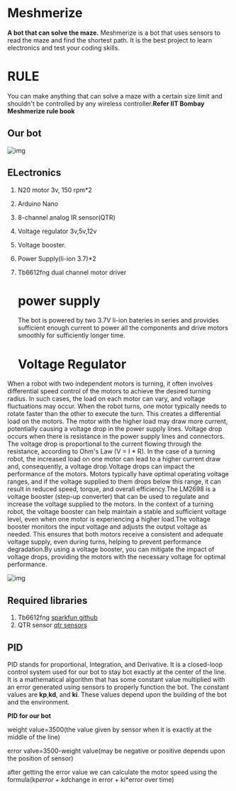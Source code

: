 # Meshmerize
**A bot that can solve the maze.**
Meshmerize is a bot that uses sensors to read the maze and find the shortest path. It is the best project to learn electronics and test your coding skills.


# RULE

You can make anything that can solve a maze with a certain size limit and shouldn't be controlled by any wireless controller.**Refer IIT Bombay Meshmerize rule book**

## Our bot

![img](https://github.com/sito-g/Meshmerize/blob/main/images/DSC00249.JPG)

## ELectronics

1. N20 motor 3v, 150 rpm*2
2. Arduino Nano
3. 8-channel analog IR sensor(QTR)
4. Voltage regulator 3v,5v,12v
5. Voltage booster.
6. Power Supply(li-ion 3.7)*2
7. Tb6612fng dual channel motor driver

   
   # power supply
   The bot is powered by two 3.7V li-ion bateries in series and provides sufficient enough current to power all the components and drive motors smoothly for sufficiently longer time. 

   # Voltage Regulator
  When a robot with two independent motors is turning, it often involves differential speed control of the motors to achieve the desired turning radius. In such cases, the load on each motor can vary, and voltage fluctuations may occur. When the robot turns, one motor typically needs to rotate faster than the other to execute the turn. This creates a differential load on the motors. The motor with the higher load may draw more current, potentially causing a voltage drop in the power supply lines. Voltage drop occurs when there is resistance in the power supply lines and connectors. The voltage drop is proportional to the current flowing through the resistance, according to Ohm's Law (V = I * R). In the case of a turning robot, the increased load on one motor can lead to a higher current draw and, consequently, a voltage drop.Voltage drops can impact the performance of the motors. Motors typically have optimal operating voltage ranges, and if the voltage supplied to them drops below this range, it can result in reduced speed, torque, and overall efficiency.The LM2698 is a voltage booster (step-up converter) that can be used to regulate and increase the voltage supplied to the motors. In the context of a turning robot, the voltage booster can help maintain a stable and sufficient voltage level, even when one motor is experiencing a higher load.The voltage booster monitors the input voltage and adjusts the output voltage as needed. This ensures that both motors receive a consistent and adequate voltage supply, even during turns, helping to prevent performance degradation.By using a voltage booster, you can mitigate the impact of voltage drops, providing the motors with the necessary voltage for optimal performance.
  
   


![img](https://github.com/sito-g/Meshmerize/blob/main/images/DSC00250.JPG)

## Required libraries
1. Tb6612fng  [sparkfun github](https://github.com/sparkfun/SparkFun_TB6612FNG_Arduino_Library)
2. QTR sensor [qtr sensors](https://www.arduinolibraries.info/libraries/qtr-sensors)



## PID
PID stands for proportional, Integration, and Derivative. It is a closed-loop control system used for our bot to stay bot exactly at the center of the line. It is a mathematical algorithm that has some constant value multiplied with an error generated using sensors to properly function the bot. The constant values are **kp**,**kd**, and **ki**. These values depend upon the building of the bot and the environment.

**PID for our bot**

weight value=3500(the value given by sensor when it is exactly at the middle of the line)

error valve=3500-weight value(may be negative or positive depends upon the position of sensor)

after getting the error value we can calculate the motor speed using the formula(kp*error + kd*change in error + ki*error over time)














